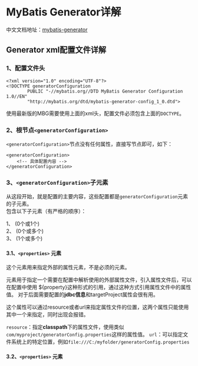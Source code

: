 # MyBatis Generator详解

中文文档地址：[mybatis-generator](http://mbg.cndocs.tk/index.html)

## Generator xml配置文件详解

### 1、配置文件头

```
<?xml version="1.0" encoding="UTF-8"?>
<!DOCTYPE generatorConfiguration
        PUBLIC "-//mybatis.org//DTD MyBatis Generator Configuration 1.0//EN"
        "http://mybatis.org/dtd/mybatis-generator-config_1_0.dtd">
```
使用最新版的MBG需要使用上面的xml头，配置文件必须包含上面的`DOCTYPE`。

### 2、根节点`<generatorConfiguration>`
`<generatorConfiguration>`节点没有任何属性，直接写节点即可，如下：
```
<generatorConfiguration>
    <!-- 具体配置内容 -->
</generatorConfiguration>  
```

### 3、`<generatorConfiguration>`子元素
从这段开始，就是配置的主要内容，这些配置都是`generatorConfiguration`元素的子元素。  
包含以下子元素（有严格的顺序）：  

1、<properties> (0个或1个)  
2、<classPathEntry> (0个或多个)  
3、<context> (1个或多个)  

#### 3.1、`<properties>` 元素
这个元素用来指定外部的属性元素，不是必须的元素。  

元素用于指定一个需要在配置中解析使用的外部属性文件，引入属性文件后，可以在配置中使用 ${property}这种形式的引用，通过这种方式引用属性文件中的属性值。 对于后面需要配置的**jdbc信息**和targetProject属性会很有用。  

这个属性可以通过resource或者url来指定属性文件的位置，这两个属性只能使用其中一个来指定，同时出现会报错。  

`resource`：指定**classpath**下的属性文件，使用类似`com/myproject/generatorConfig.properties`这样的属性值。
`url`：可以指定文件系统上的特定位置，例如`file:///C:/myfolder/generatorConfig.properties`

#### 3.2、`<properties>` 元素